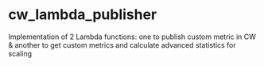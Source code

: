 # cw_lambda_publisher
Implementation of 2 Lambda functions: one to publish custom metric in CW &amp; another to get custom metrics and calculate advanced statistics for scaling
